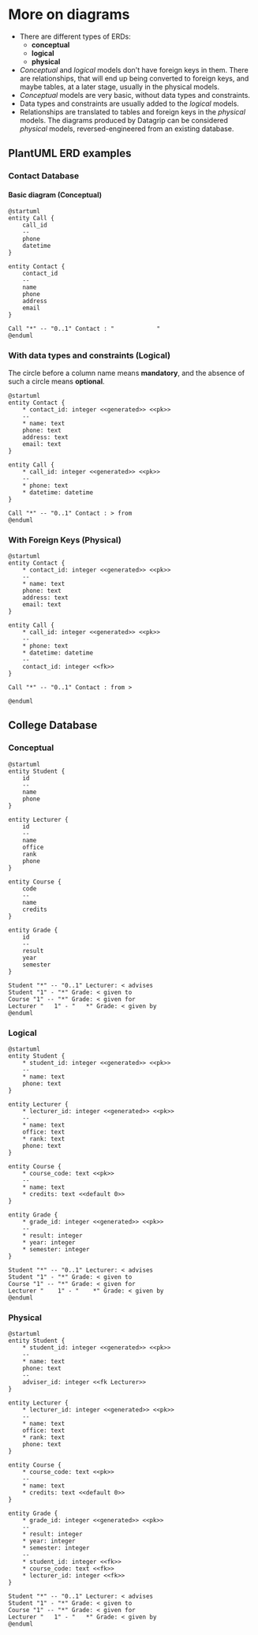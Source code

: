 # More on diagrams

- There are different types of ERDs:
    - **conceptual**
    - **logical**
    - **physical**
- *Conceptual* and *logical* models don't have foreign keys in them. There
  are relationships, that will end up being converted to foreign keys, and maybe
  tables, at a later stage, usually in the physical models.
- *Conceptual* models are very basic, without data types and constraints.
- Data types and constraints are usually added to the *logical* models.
- Relationships are translated to tables and foreign keys in the *physical*
  models. The diagrams produced by Datagrip can be considered *physical* models,
  reversed-engineered from an existing database.

## PlantUML ERD examples

### Contact Database

#### Basic diagram (Conceptual)

```plantuml
@startuml
entity Call {
    call_id
    --
    phone
    datetime
}

entity Contact {
    contact_id
    --
    name
    phone
    address
    email
}

Call "*" -- "0..1" Contact : "            "
@enduml
```

### With data types and constraints (Logical)

The circle before a column name means **mandatory**, and the absence of such a circle means **optional**.

```plantuml
@startuml
entity Contact {
    * contact_id: integer <<generated>> <<pk>>
    --
    * name: text
    phone: text
    address: text
    email: text
}

entity Call {
    * call_id: integer <<generated>> <<pk>>
    --
    * phone: text
    * datetime: datetime
}

Call "*" -- "0..1" Contact : > from  
@enduml
```

### With Foreign Keys (Physical)

```plantuml
@startuml
entity Contact {
    * contact_id: integer <<generated>> <<pk>>
    --
    * name: text
    phone: text
    address: text
    email: text
}

entity Call {
    * call_id: integer <<generated>> <<pk>>
    --
    * phone: text
    * datetime: datetime
    --
    contact_id: integer <<fk>>
}

Call "*" -- "0..1" Contact : from >

@enduml
```


## College Database

### Conceptual

```plantuml
@startuml
entity Student {
    id
    --
    name
    phone
}

entity Lecturer {
    id
    --
    name
    office
    rank
    phone
}

entity Course {
    code
    --
    name
    credits
}

entity Grade {
    id
    --
    result
    year
    semester
}

Student "*" -- "0..1" Lecturer: < advises
Student "1" - "*" Grade: < given to
Course "1" -- "*" Grade: < given for
Lecturer "   1" - "   *" Grade: < given by
@enduml
```

### Logical

```plantuml
@startuml
entity Student {
    * student_id: integer <<generated>> <<pk>>
    --
    * name: text
    phone: text
}

entity Lecturer {
    * lecturer_id: integer <<generated>> <<pk>>
    --
    * name: text
    office: text
    * rank: text
    phone: text
}

entity Course {
    * course_code: text <<pk>>
    --
    * name: text
    * credits: text <<default 0>>
}

entity Grade {
    * grade_id: integer <<generated>> <<pk>>
    --
    * result: integer
    * year: integer
    * semester: integer
}

Student "*" -- "0..1" Lecturer: < advises
Student "1" - "*" Grade: < given to
Course "1" -- "*" Grade: < given for
Lecturer "    1" - "    *" Grade: < given by
@enduml
```


### Physical

```plantuml
@startuml
entity Student {
    * student_id: integer <<generated>> <<pk>>
    --
    * name: text
    phone: text
    --
    adviser_id: integer <<fk Lecturer>>
}

entity Lecturer {
    * lecturer_id: integer <<generated>> <<pk>>
    --
    * name: text
    office: text
    * rank: text
    phone: text
}

entity Course {
    * course_code: text <<pk>>
    --
    * name: text
    * credits: text <<default 0>>
}

entity Grade {
    * grade_id: integer <<generated>> <<pk>>
    --
    * result: integer
    * year: integer
    * semester: integer
    --
    * student_id: integer <<fk>>
    * course_code: text <<fk>>
    * lecturer_id: integer <<fk>>
}

Student "*" -- "0..1" Lecturer: < advises
Student "1" - "*" Grade: < given to
Course "1" -- "*" Grade: < given for
Lecturer "   1" - "   *" Grade: < given by
@enduml
```